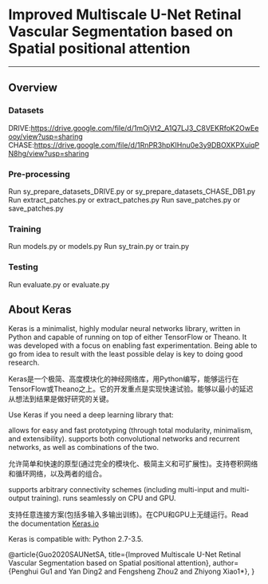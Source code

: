 # Improved Multiscale U-Net Retinal Vascular Segmentation based on Spatial positional attention

---

## Overview

### Datasets



DRIVE:https://drive.google.com/file/d/1mOjVt2_A1Q7LJ3_C8VEKRfoK2OwEeooy/view?usp=sharing
CHASE:https://drive.google.com/file/d/1RnPR3hpKIHnu0e3y9DBOXKPXuiqPN8hg/view?usp=sharing

### Pre-processing
Run sy_prepare_datasets_DRIVE.py or sy_prepare_datasets_CHASE_DB1.py
Run extract_patches.py or extract_patches.py
Run save_patches.py or save_patches.py

### Training
Run  models.py or  models.py 
Run sy_train.py or train.py

### Testing

Run evaluate.py or evaluate.py



## About Keras

Keras is a minimalist, highly modular neural networks library, written in Python and capable of running on top of either TensorFlow or Theano. It was developed with a focus on enabling fast experimentation. Being able to go from idea to result with the least possible delay is key to doing good research.

Keras是一个极简、高度模块化的神经网络库，用Python编写，能够运行在TensorFlow或Theano之上。它的开发重点是实现快速试验。能够以最小的延迟从想法到结果是做好研究的关键。

Use Keras if you need a deep learning library that:

allows for easy and fast prototyping (through total modularity, minimalism, and extensibility).
supports both convolutional networks and recurrent networks, as well as combinations of the two.

允许简单和快速的原型(通过完全的模块化、极简主义和可扩展性)。支持卷积网络和循环网络，以及两者的组合。

supports arbitrary connectivity schemes (including multi-input and multi-output training).
runs seamlessly on CPU and GPU.

支持任意连接方案(包括多输入多输出训练)。在CPU和GPU上无缝运行。Read the documentation [Keras.io](http://keras.io/)

Keras is compatible with: Python 2.7-3.5.


@article{Guo2020SAUNetSA,
  title={Improved Multiscale U-Net Retinal Vascular Segmentation based on Spatial positional attention},
  author={Penghui Gu1 and Yan Ding2 and Fengsheng Zhou2 and Zhiyong Xiao1*},
}
